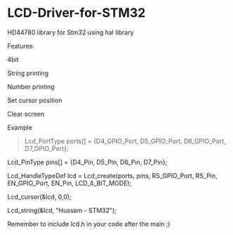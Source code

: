 # LCD-Driver-for-STM32
HD44780 library for Stm32 using hal library


Features:

4bit

String printing

Number printing

Set cursor position

Clear screen

Example

>Lcd_PortType ports[] = {D4_GPIO_Port, D5_GPIO_Port, D6_GPIO_Port, D7_GPIO_Port};

 Lcd_PinType pins[] = {D4_Pin, D5_Pin, D6_Pin, D7_Pin};
 
 Lcd_HandleTypeDef lcd = Lcd_create(ports, pins, RS_GPIO_Port, RS_Pin, EN_GPIO_Port, EN_Pin, LCD_4_BIT_MODE);
 
 Lcd_cursor(&lcd, 0,0);
 
 Lcd_string(&lcd, "Hussam - STM32");
 
 
Remember to include lcd.h in your code after the main ;) 
